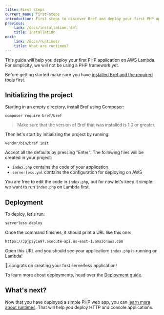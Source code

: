 ```yaml
---
title: First steps
current_menu: first-steps
introduction: First steps to discover Bref and deploy your first PHP application on AWS Lambda.
previous:
    link: /docs/installation.html
    title: Installation
next:
    link: /docs/runtimes/
    title: What are runtimes?
---
```


This guide will help you deploy your first PHP application on AWS Lambda. For simplicity, we will not be using a PHP framework yet.

Before getting started make sure you have [installed Bref and the required tools](installation.md) first.

## Initializing the project

Starting in an empty directory, install Bref using Composer:

```
composer require bref/bref
```

> Make sure that the version of Bref that was installed is 1.0 or greater.

Then let's start by initializing the project by running:

```
vendor/bin/bref init
```

Accept all the defaults by pressing "Enter". The following files will be created in your project:

- `index.php` contains the code of your application
- `serverless.yml` contains the configuration for deploying on AWS

You are free to edit the code in `index.php`, but for now let's keep it simple: we want to run `index.php` on Lambda first.

## Deployment

To deploy, let's run:

```bash
serverless deploy
```

Once the command finishes, it should print a URL like this one:

```sh
https://3pjp2yiw97.execute-api.us-east-1.amazonaws.com
```

Open this URL and you should see your application: `index.php` is running on Lambda!

🎉 congrats on creating your first serverless application!

To learn more about deployments, head over the [Deployment guide](deploy.md).

## What's next?

Now that you have deployed a simple PHP web app, you can [learn more about runtimes](/docs/runtimes/). That will help you deploy HTTP and console applications.
